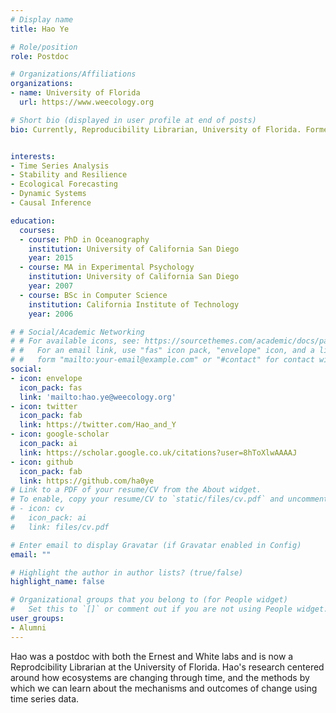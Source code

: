 ```yaml
---
# Display name
title: Hao Ye

# Role/position
role: Postdoc

# Organizations/Affiliations
organizations:
- name: University of Florida
  url: https://www.weecology.org

# Short bio (displayed in user profile at end of posts)
bio: Currently, Reproducibility Librarian, University of Florida. Former Weecology Postdoc


interests:
- Time Series Analysis
- Stability and Resilience
- Ecological Forecasting
- Dynamic Systems
- Causal Inference

education:
  courses:
  - course: PhD in Oceanography
    institution: University of California San Diego
    year: 2015
  - course: MA in Experimental Psychology
    institution: University of California San Diego
    year: 2007
  - course: BSc in Computer Science
    institution: California Institute of Technology
    year: 2006

# # Social/Academic Networking
# # For available icons, see: https://sourcethemes.com/academic/docs/page-builder/#icons
# #   For an email link, use "fas" icon pack, "envelope" icon, and a link in the
# #   form "mailto:your-email@example.com" or "#contact" for contact widget.
social:
- icon: envelope
  icon_pack: fas
  link: 'mailto:hao.ye@weecology.org'
- icon: twitter
  icon_pack: fab
  link: https://twitter.com/Hao_and_Y
- icon: google-scholar
  icon_pack: ai
  link: https://scholar.google.co.uk/citations?user=8hToXlwAAAAJ
- icon: github
  icon_pack: fab
  link: https://github.com/ha0ye
# Link to a PDF of your resume/CV from the About widget.
# To enable, copy your resume/CV to `static/files/cv.pdf` and uncomment the lines below.
# - icon: cv
#   icon_pack: ai
#   link: files/cv.pdf

# Enter email to display Gravatar (if Gravatar enabled in Config)
email: ""

# Highlight the author in author lists? (true/false)
highlight_name: false

# Organizational groups that you belong to (for People widget)
#   Set this to `[]` or comment out if you are not using People widget.
user_groups:
- Alumni
---
```


Hao was a postdoc with both the Ernest and White labs and is now a Reprodcibility Librarian at the University of Florida. Hao's research centered around how ecosystems are changing through time, and the methods by which we can learn about the mechanisms and outcomes of change using time series data.
